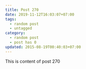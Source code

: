```yaml
---
title: Post 270
date: 2019-11-12T16:03:07+07:00
tags:
  - random post
  - untagged
category:
  - random post
  - post has 0
updated: 2015-08-19T00:40:03+07:00
---
```

This is content of post 270
